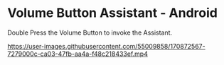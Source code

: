# Volume Button Assistant - Android
Double Press the Volume Button to invoke the Assistant.


https://user-images.githubusercontent.com/55009858/170872567-7279000c-ca03-47fb-aa4a-f48c218433ef.mp4

